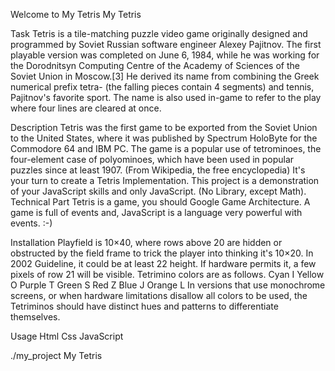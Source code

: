 Welcome to My Tetris
My Tetris

Task
Tetris is a tile-matching puzzle video game originally designed and programmed by Soviet Russian software engineer Alexey Pajitnov. The first playable version was completed on June 6, 1984, while he was working for the Dorodnitsyn Computing Centre of the Academy of Sciences of the Soviet Union in Moscow.[3] He derived its name from combining the Greek numerical prefix tetra- (the falling pieces contain 4 segments) and tennis, Pajitnov's favorite sport. The name is also used in-game to refer to the play where four lines are cleared at once.

Description
Tetris was the first game to be exported from the Soviet Union to the United States, where it was published by Spectrum HoloByte for the Commodore 64 and IBM PC. The game is a popular use of tetrominoes, the four-element case of polyominoes, which have been used in popular puzzles since at least 1907. (From Wikipedia, the free encyclopedia) It's your turn to create a Tetris Implementation. This project is a demonstration of your JavaScript skills and only JavaScript. (No Library, except Math). Technical Part Tetris is a game, you should Google Game Architecture. A game is full of events and, JavaScript is a language very powerful with events. :-)

Installation
Playfield is 10×40, where rows above 20 are hidden or obstructed by the field frame to trick the player into thinking it's 10×20. In 2002 Guideline, it could be at least 22 height. If hardware permits it, a few pixels of row 21 will be visible. Tetrimino colors are as follows. Cyan I Yellow O Purple T Green S Red Z Blue J Orange L In versions that use monochrome screens, or when hardware limitations disallow all colors to be used, the Tetriminos should have distinct hues and patterns to differentiate themselves.

Usage
Html Css JavaScript

./my_project My Tetris
